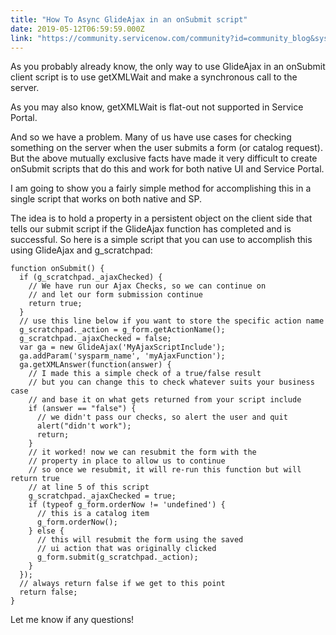 ```yaml
---
title: "How To Async GlideAjax in an onSubmit script"
date: 2019-05-12T06:59:59.000Z
link: "https://community.servicenow.com/community?id=community_blog&sys_id=dc49feeadbdd7f0c54250b55ca96191d"
---
```

<p>As you probably already know, the only way to use GlideAjax in an onSubmit client script is to use getXMLWait and make a synchronous call to the server.</p>
<p>As you may also know, getXMLWait is flat-out not supported in Service Portal.</p>
<p>And so we have a problem. Many of us have use cases for checking something on the server when the user submits a form (or catalog request). But the above mutually exclusive facts have made it very difficult to create onSubmit scripts that do this and work for both native UI and Service Portal.</p>
<p>I am going to show you a fairly simple method for accomplishing this in a single script that works on both native and SP.</p>
<p>The idea is to hold a property in a persistent object on the client side that tells our submit script if the GlideAjax function has completed and is successful. So here is a simple script that you can use to accomplish this using GlideAjax and g_scratchpad:</p>
<pre class="language-javascript"><code>function onSubmit() {
  if (g_scratchpad._ajaxChecked) {
    // We have run our Ajax Checks, so we can continue on
    // and let our form submission continue
    return true;
  }
  // use this line below if you want to store the specific action name
  g_scratchpad._action &#61; g_form.getActionName();
  g_scratchpad._ajaxChecked &#61; false;
  var ga &#61; new GlideAjax(&#39;MyAjaxScriptInclude&#39;);
  ga.addParam(&#39;sysparm_name&#39;, &#39;myAjaxFunction&#39;);
  ga.getXMLAnswer(function(answer) {
    // I made this a simple check of a true/false result
    // but you can change this to check whatever suits your business case
    // and base it on what gets returned from your script include
    if (answer &#61;&#61; &#34;false&#34;) {
      // we didn&#39;t pass our checks, so alert the user and quit
      alert(&#34;didn&#39;t work&#34;);
      return;
    }
    // it worked! now we can resubmit the form with the 
    // property in place to allow us to continue
    // so once we resubmit, it will re-run this function but will return true
    // at line 5 of this script
    g_scratchpad._ajaxChecked &#61; true;
    if (typeof g_form.orderNow !&#61; &#39;undefined&#39;) {
      // this is a catalog item
      g_form.orderNow();
    } else {
      // this will resubmit the form using the saved 
      // ui action that was originally clicked
      g_form.submit(g_scratchpad._action);
    }
  });
  // always return false if we get to this point
  return false;
}</code></pre>
<p>Let me know if any questions!</p>